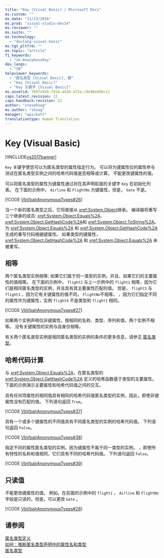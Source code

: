 ```yaml
---
title: "Key (Visual Basic) | Microsoft Docs"
ms.custom: ""
ms.date: "11/23/2016"
ms.prod: "visual-studio-dev14"
ms.reviewer: ""
ms.suite: ""
ms.technology: 
  - "devlang-visual-basic"
ms.tgt_pltfrm: ""
ms.topic: "article"
f1_keywords: 
  - "vb.AnonymousKey"
dev_langs: 
  - "VB"
helpviewer_keywords: 
  - "匿名类型 [Visual Basic], 键"
  - "Key [Visual Basic]"
  - "Key 关键字 [Visual Basic]"
ms.assetid: 7697a928-7d14-4430-a72a-c9e96e8d6c11
caps.latest.revision: 22
caps.handback.revision: 22
author: "stevehoag"
ms.author: "shoag"
manager: "wpickett"
translationtype: Human Translation
---
```

# Key (Visual Basic)
[!INCLUDE[vs2017banner](../../../csharp/includes/vs2017banner.md)]

`Key` 关键字使您可以为匿名类型的属性指定行为。  可以将为键属性仅的属性参与测试在匿名类型实例之间的哈希代码值是否相等或计算。  不能更改键属性的值。  
  
 可以将匿名类型的属性为键属性通过将在其声明前面的关键字 `Key` 在初始化列表。  在下面的示例中， `Airline` 和 `FlightNo` 为键属性，但是， `Gate` 不是。  
  
 [!CODE [VbVbalrAnonymousTypes#26](../CodeSnippet/VS_Snippets_VBCSharp/VbVbalrAnonymousTypes#26)]  
  
 当一个新的匿名类型之后，它将直接从 <xref:System.Object>继承。  编译器将重写三个继承的成员: <xref:System.Object.Equals%2A>、 <xref:System.Object.GetHashCode%2A>和 <xref:System.Object.ToString%2A>。  为 <xref:System.Object.Equals%2A> 和 <xref:System.Object.GetHashCode%2A> 生成的重写代码根据键属性。  如果类型的键属性， <xref:System.Object.GetHashCode%2A> 和 <xref:System.Object.Equals%2A> 未被重写。  
  
## 相等  
 两个匿名类型实例相等; 如果它们属于同一类型的实例，并且，如果它们的主要属性的值相等。  在下面的示例中， `flight2` 与上一示例中的 `flight1` 相等，因为它们是相同匿名类型的实例，并且具有其主要属性匹配的值。  但是， `flight3` 与 `flight1` ，因为它有关键属性的值不同， `FlightNo`不相等。  ，因为它们指定不同的属性作为键属性，实例 `flight4` 不是类型和 `flight1` 相同。  
  
 [!CODE [VbVbalrAnonymousTypes#27](../CodeSnippet/VS_Snippets_VBCSharp/VbVbalrAnonymousTypes#27)]  
  
 如果两个实例声明仅非键属性，按相同的名称、类型、序列和值，两个实例不相等。  没有关键属性的实例与自身仅相等。  
  
 有关两个匿名类型实例是相同匿名类型的实例的条件的更多信息，请参见 [匿名类型](../../../visual-basic/programming-guide/language-features/objects-and-classes/anonymous-types.md)。  
  
## 哈希代码计算  
 与 <xref:System.Object.Equals%2A>，在匿名类型的 <xref:System.Object.GetHashCode%2A> 定义的哈希函数基于类型的主要属性。  下面的示例演示主要属性和哈希代码值之间的交互。  
  
 具有任何项属性的相同值具有相同的哈希代码值匿名类型的实例，因此，即使非键属性没有匹配的值。  下列语句返回 `True`。  
  
 [!CODE [VbVbalrAnonymousTypes#37](../CodeSnippet/VS_Snippets_VBCSharp/VbVbalrAnonymousTypes#37)]  
  
 具有一个或多个键属性的不同值具有不同匿名类型的实例的哈希代码值。  下列语句返回 `False`。  
  
 [!CODE [VbVbalrAnonymousTypes#38](../CodeSnippet/VS_Snippets_VBCSharp/VbVbalrAnonymousTypes#38)]  
  
 指定不同的属性匿名类型的实例，因为键属性不属于同一类型的实例。  ，即使所有特性的名称和值相同，它们具有不同的哈希代码值。  下列语句返回 `False`。  
  
 [!CODE [VbVbalrAnonymousTypes#39](../CodeSnippet/VS_Snippets_VBCSharp/VbVbalrAnonymousTypes#39)]  
  
## 只读值  
 不能更改键属性的值。  例如，在前面的示例中的 `flight1` ， `Airline` 和 `FlightNo` 字段是只读的，但是，可以更改 `Gate` 。  
  
 [!CODE [VbVbalrAnonymousTypes#28](../CodeSnippet/VS_Snippets_VBCSharp/VbVbalrAnonymousTypes#28)]  
  
## 请参阅  
 [匿名类型定义](../../../visual-basic/programming-guide/language-features/objects-and-classes/anonymous-type-definition.md)   
 [如何：推断匿名类型声明中的属性名和类型](../../../visual-basic/programming-guide/language-features/objects-and-classes/how-to-infer-property-names-and-types-in-anonymous-type-declarations.md)   
 [匿名类型](../../../visual-basic/programming-guide/language-features/objects-and-classes/anonymous-types.md)
